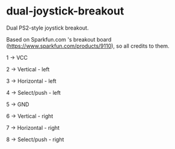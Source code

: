 dual-joystick-breakout
======================
Dual PS2-style joystick breakout.

Based on Sparkfun.com 's breakout board (https://www.sparkfun.com/products/9110), so all credits to them.

1 -> VCC

2 -> Vertical - left

3 -> Horizontal - left

4 -> Select/push - left

5 -> GND

6 -> Vertical - right

7 -> Horizontal - right

8 -> Select/push - right
